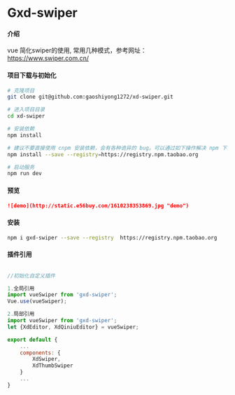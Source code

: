 # Gxd-swiper

#### 介绍
vue 简化swiper的使用, 常用几种模式，参考网址： https://www.swiper.com.cn/

#### 项目下载与初始化

```bash
# 克隆项目
git clone git@github.com:gaoshiyong1272/xd-swiper.git

# 进入项目目录
cd xd-swiper

# 安装依赖
npm install

# 建议不要直接使用 cnpm 安装依赖，会有各种诡异的 bug。可以通过如下操作解决 npm 下载速度慢的问题
npm install --save --registry=https://registry.npm.taobao.org

# 启动服务
npm run dev

```

#### 预览
```markdown
![demo](http://static.e56buy.com/1610238353869.jpg "demo")
```

#### 安装
```bash
npm i gxd-swiper --save --registry  https://registry.npm.taobao.org
```

#### 插件引用
``` javascript

//初始化自定义插件

1.全局引用
import vueSwiper from 'gxd-swiper';
Vue.use(vueSwiper);

2.局部引用
import vueSwiper from 'gxd-swiper';
let {XdEditor, XdQiniuEditor} = vueSwiper;

export default {
    ...
    components: {
        XdSwiper,
        XdThumbSwiper
    }
    ...
}
```




